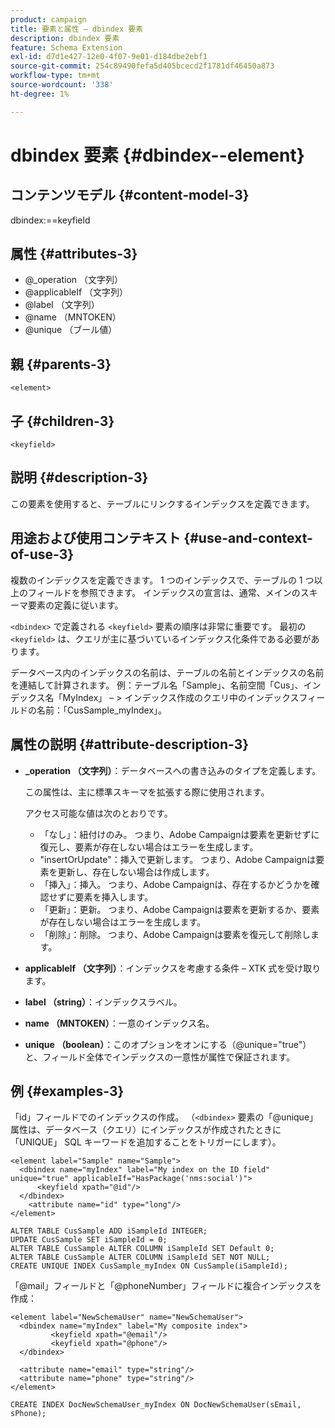 ```yaml
---
product: campaign
title: 要素と属性 – dbindex 要素
description: dbindex 要素
feature: Schema Extension
exl-id: d7d1e427-12e0-4f07-9e01-d184dbe2ebf1
source-git-commit: 254c89490fefa5d405bcecd2f1781df46450a873
workflow-type: tm+mt
source-wordcount: '338'
ht-degree: 1%

---
```


# dbindex 要素 {#dbindex--element}


## コンテンツモデル {#content-model-3}

dbindex:==keyfield

## 属性 {#attributes-3}

* @_operation （文字列）
* @applicableIf （文字列）
* @label （文字列）
* @name （MNTOKEN）
* @unique （ブール値）

## 親 {#parents-3}

`<element>`

## 子 {#children-3}

`<keyfield>`

## 説明 {#description-3}

この要素を使用すると、テーブルにリンクするインデックスを定義できます。

## 用途および使用コンテキスト {#use-and-context-of-use-3}

複数のインデックスを定義できます。 1 つのインデックスで、テーブルの 1 つ以上のフィールドを参照できます。 インデックスの宣言は、通常、メインのスキーマ要素の定義に従います。

`<dbindex>` で定義される `<keyfield>` 要素の順序は非常に重要です。 最初の `<keyfield>` は、クエリが主に基づいているインデックス化条件である必要があります。

データベース内のインデックスの名前は、テーブルの名前とインデックスの名前を連結して計算されます。 例：テーブル名「Sample」、名前空間「Cus」、インデックス名「MyIndex」 – > インデックス作成のクエリ中のインデックスフィールドの名前：「CusSample_myIndex」。

## 属性の説明 {#attribute-description-3}

* **_operation （文字列）**：データベースへの書き込みのタイプを定義します。

  この属性は、主に標準スキーマを拡張する際に使用されます。

  アクセス可能な値は次のとおりです。

   * 「なし」：紐付けのみ。 つまり、Adobe Campaignは要素を更新せずに復元し、要素が存在しない場合はエラーを生成します。
   * &quot;insertOrUpdate&quot;：挿入で更新します。 つまり、Adobe Campaignは要素を更新し、存在しない場合は作成します。
   * 「挿入」：挿入。 つまり、Adobe Campaignは、存在するかどうかを確認せずに要素を挿入します。
   * 「更新」：更新。 つまり、Adobe Campaignは要素を更新するか、要素が存在しない場合はエラーを生成します。
   * 「削除」：削除。 つまり、Adobe Campaignは要素を復元して削除します。

* **applicableIf （文字列）**：インデックスを考慮する条件 – XTK 式を受け取ります。
* **label （string）**：インデックスラベル。
* **name （MNTOKEN）**：一意のインデックス名。
* **unique （boolean）**：このオプションをオンにする（@unique=&quot;true&quot;）と、フィールド全体でインデックスの一意性が属性で保証されます。

## 例 {#examples-3}

「id」フィールドでのインデックスの作成。 （`<dbindex>` 要素の「@unique」属性は、データベース（クエリ）にインデックスが作成されたときに「UNIQUE」 SQL キーワードを追加することをトリガーにします）。

```
<element label="Sample" name="Sample">
  <dbindex name="myIndex" label="My index on the ID field" unique="true" applicableIf="HasPackage('nms:social')">
      <keyfield xpath="@id"/>
  </dbindex>
    <attribute name="id" type="long"/>
</element>          
```

```
ALTER TABLE CusSample ADD iSampleId INTEGER;
UPDATE CusSample SET iSampleId = 0;
ALTER TABLE CusSample ALTER COLUMN iSampleId SET Default 0;
ALTER TABLE CusSample ALTER COLUMN iSampleId SET NOT NULL; 
CREATE UNIQUE INDEX CusSample_myIndex ON CusSample(iSampleId);
```

「@mail」フィールドと「@phoneNumber」フィールドに複合インデックスを作成：

```
<element label="NewSchemaUser" name="NewSchemaUser">
  <dbindex name="myIndex" label="My composite index">
         <keyfield xpath="@email"/>
         <keyfield xpath="@phone"/>
  </dbindex>
  
  <attribute name="email" type="string"/>
  <attribute name="phone" type="string"/>
</element>      
```

```
CREATE INDEX DocNewSchemaUser_myIndex ON DocNewSchemaUser(sEmail, sPhone);
```
